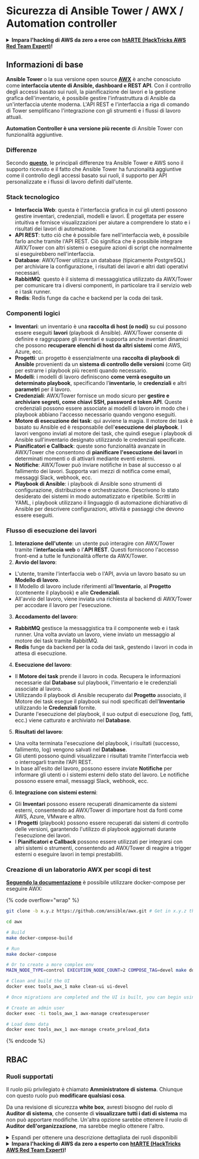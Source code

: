# Sicurezza di Ansible Tower / AWX / Automation controller

<details>

<summary><strong>Impara l'hacking di AWS da zero a eroe con</strong> <a href="https://training.hacktricks.xyz/courses/arte"><strong>htARTE (HackTricks AWS Red Team Expert)</strong></a><strong>!</strong></summary>

Altri modi per supportare HackTricks:

* Se vuoi vedere la tua **azienda pubblicizzata su HackTricks** o **scaricare HackTricks in PDF** Controlla i [**PACCHETTI DI ABBONAMENTO**](https://github.com/sponsors/carlospolop)!
* Ottieni il [**merchandising ufficiale di PEASS & HackTricks**](https://peass.creator-spring.com)
* Scopri [**The PEASS Family**](https://opensea.io/collection/the-peass-family), la nostra collezione di [**NFT**](https://opensea.io/collection/the-peass-family) esclusivi
* **Unisciti al** 💬 [**gruppo Discord**](https://discord.gg/hRep4RUj7f) o al [**gruppo Telegram**](https://t.me/peass) o **seguimi** su **Twitter** 🐦 [**@hacktricks_live**](https://twitter.com/hacktricks_live)**.**
* **Condividi i tuoi trucchi di hacking inviando PR ai** [**HackTricks**](https://github.com/carlospolop/hacktricks) e [**HackTricks Cloud**](https://github.com/carlospolop/hacktricks-cloud) repository di github.

</details>

## Informazioni di base

**Ansible Tower** o la sua versione open source [**AWX**](https://github.com/ansible/awx) è anche conosciuto come **interfaccia utente di Ansible, dashboard e REST API**. Con il controllo degli accessi basato sui ruoli, la pianificazione dei lavori e la gestione grafica dell'inventario, è possibile gestire l'infrastruttura di Ansible da un'interfaccia utente moderna. L'API REST e l'interfaccia a riga di comando di Tower semplificano l'integrazione con gli strumenti e i flussi di lavoro attuali.

**Automation Controller è una versione più recente** di Ansible Tower con funzionalità aggiuntive.

### Differenze

Secondo [**questo**](https://blog.devops.dev/ansible-tower-vs-awx-under-the-hood-65cfec78db00), le principali differenze tra Ansible Tower e AWS sono il supporto ricevuto e il fatto che Ansible Tower ha funzionalità aggiuntive come il controllo degli accessi basato sui ruoli, il supporto per API personalizzate e i flussi di lavoro definiti dall'utente.

### Stack tecnologico

* **Interfaccia Web**: questa è l'interfaccia grafica in cui gli utenti possono gestire inventari, credenziali, modelli e lavori. È progettata per essere intuitiva e fornisce visualizzazioni per aiutare a comprendere lo stato e i risultati dei lavori di automazione.
* **API REST**: tutto ciò che è possibile fare nell'interfaccia web, è possibile farlo anche tramite l'API REST. Ciò significa che è possibile integrare AWX/Tower con altri sistemi o eseguire azioni di script che normalmente si eseguirebbero nell'interfaccia.
* **Database**: AWX/Tower utilizza un database (tipicamente PostgreSQL) per archiviare la configurazione, i risultati dei lavori e altri dati operativi necessari.
* **RabbitMQ**: questo è il sistema di messaggistica utilizzato da AWX/Tower per comunicare tra i diversi componenti, in particolare tra il servizio web e i task runner.
* **Redis**: Redis funge da cache e backend per la coda dei task.

### Componenti logici

* **Inventari**: un inventario è una **raccolta di host (o nodi)** su cui possono essere eseguiti **lavori** (playbook di Ansible). AWX/Tower consente di definire e raggruppare gli inventari e supporta anche inventari dinamici che possono **recuperare elenchi di host da altri sistemi** come AWS, Azure, ecc.
* **Progetti**: un progetto è essenzialmente una **raccolta di playbook di Ansible** provenienti da un **sistema di controllo delle versioni** (come Git) per estrarre i playbook più recenti quando necessario.
* **Modelli**: i modelli di lavoro definiscono **come verrà eseguito un determinato playbook**, specificando l'**inventario**, le **credenziali** e altri **parametri** per il lavoro.
* **Credenziali**: AWX/Tower fornisce un modo sicuro per **gestire e archiviare segreti, come chiavi SSH, password e token API**. Queste credenziali possono essere associate ai modelli di lavoro in modo che i playbook abbiano l'accesso necessario quando vengono eseguiti.
* **Motore di esecuzione dei task**: qui avviene la magia. Il motore dei task è basato su Ansible ed è responsabile dell'**esecuzione dei playbook**. I lavori vengono inviati al motore dei task, che quindi esegue i playbook di Ansible sull'inventario designato utilizzando le credenziali specificate.
* **Pianificatori e Callback**: queste sono funzionalità avanzate in AWX/Tower che consentono di **pianificare l'esecuzione dei lavori** in determinati momenti o di attivarli mediante eventi esterni.
* **Notifiche**: AWX/Tower può inviare notifiche in base al successo o al fallimento dei lavori. Supporta vari mezzi di notifica come email, messaggi Slack, webhook, ecc.
* **Playbook di Ansible**: i playbook di Ansible sono strumenti di configurazione, distribuzione e orchestrazione. Descrivono lo stato desiderato dei sistemi in modo automatizzato e ripetibile. Scritti in YAML, i playbook utilizzano il linguaggio di automazione dichiarativo di Ansible per descrivere configurazioni, attività e passaggi che devono essere eseguiti.

### Flusso di esecuzione dei lavori

1. **Interazione dell'utente**: un utente può interagire con AWX/Tower tramite l'**interfaccia web** o l'**API REST**. Questi forniscono l'accesso front-end a tutte le funzionalità offerte da AWX/Tower.
2. **Avvio del lavoro**:
* L'utente, tramite l'interfaccia web o l'API, avvia un lavoro basato su un **Modello di lavoro**.
* Il Modello di lavoro include riferimenti all'**Inventario**, al **Progetto** (contenente il playbook) e alle **Credenziali**.
* All'avvio del lavoro, viene inviata una richiesta al backend di AWX/Tower per accodare il lavoro per l'esecuzione.
3. **Accodamento del lavoro**:
* **RabbitMQ** gestisce la messaggistica tra il componente web e i task runner. Una volta avviato un lavoro, viene inviato un messaggio al motore dei task tramite RabbitMQ.
* **Redis** funge da backend per la coda dei task, gestendo i lavori in coda in attesa di esecuzione.
4. **Esecuzione del lavoro**:
* Il **Motore dei task** prende il lavoro in coda. Recupera le informazioni necessarie dal **Database** sul playbook, l'inventario e le credenziali associate al lavoro.
* Utilizzando il playbook di Ansible recuperato dal **Progetto** associato, il Motore dei task esegue il playbook sui nodi specificati dell'**Inventario** utilizzando le **Credenziali** fornite.
* Durante l'esecuzione del playbook, il suo output di esecuzione (log, fatti, ecc.) viene catturato e archiviato nel **Database**.
5. **Risultati del lavoro**:
* Una volta terminata l'esecuzione del playbook, i risultati (successo, fallimento, log) vengono salvati nel **Database**.
* Gli utenti possono quindi visualizzare i risultati tramite l'interfaccia web o interrogarli tramite l'API REST.
* In base all'esito del lavoro, possono essere inviate **Notifiche** per informare gli utenti o i sistemi esterni dello stato del lavoro. Le notifiche possono essere email, messaggi Slack, webhook, ecc.
6. **Integrazione con sistemi esterni**:
* Gli **Inventari** possono essere recuperati dinamicamente da sistemi esterni, consentendo ad AWX/Tower di importare host da fonti come AWS, Azure, VMware e altro.
* I **Progetti** (playbook) possono essere recuperati dai sistemi di controllo delle versioni, garantendo l'utilizzo di playbook aggiornati durante l'esecuzione dei lavori.
* I **Pianificatori e Callback** possono essere utilizzati per integrarsi con altri sistemi o strumenti, consentendo ad AWX/Tower di reagire a trigger esterni o eseguire lavori in tempi prestabiliti.

### Creazione di un laboratorio AWX per scopi di test

[**Seguendo la documentazione**](https://github.com/ansible/awx/blob/devel/tools/docker-compose/README.md) è possibile utilizzare docker-compose per eseguire AWX:

{% code overflow="wrap" %}
```bash
git clone -b x.y.z https://github.com/ansible/awx.git # Get in x.y.z the latest release version

cd awx

# Build
make docker-compose-build

# Run
make docker-compose

# Or to create a more complex env
MAIN_NODE_TYPE=control EXECUTION_NODE_COUNT=2 COMPOSE_TAG=devel make docker-compose

# Clean and build the UI
docker exec tools_awx_1 make clean-ui ui-devel

# Once migrations are completed and the UI is built, you can begin using AWX. The UI can be reached in your browser at https://localhost:8043/#/home, and the API can be found at https://localhost:8043/api/v2.

# Create an admin user
docker exec -ti tools_awx_1 awx-manage createsuperuser

# Load demo data
docker exec tools_awx_1 awx-manage create_preload_data
```
{% endcode %}

## RBAC

### Ruoli supportati

Il ruolo più privilegiato è chiamato **Amministratore di sistema**. Chiunque con questo ruolo può **modificare qualsiasi cosa**.

Da una revisione di sicurezza **white box**, avresti bisogno del ruolo di **Auditor di sistema**, che consente di **visualizzare tutti i dati di sistema** ma non può apportare modifiche. Un'altra opzione sarebbe ottenere il ruolo di **Auditor dell'organizzazione**, ma sarebbe meglio ottenere l'altro.

<details>

<summary>Espandi per ottenere una descrizione dettagliata dei ruoli disponibili</summary>

1. **Amministratore di sistema**:
* Questo è il ruolo di superutente con le autorizzazioni per accedere e modificare qualsiasi risorsa nel sistema.
* Possono gestire tutte le organizzazioni, i team, i progetti, gli inventari, i modelli di lavoro, ecc.
2. **Auditor di sistema**:
* Gli utenti con questo ruolo possono visualizzare tutti i dati di sistema ma non possono apportare modifiche.
* Questo ruolo è progettato per la conformità e la supervisione.
3. **Ruoli dell'organizzazione**:
* **Admin**: Controllo completo sulle risorse dell'organizzazione.
* **Auditor**: Accesso in sola lettura alle risorse dell'organizzazione.
* **Membro**: Appartenenza di base a un'organizzazione senza autorizzazioni specifiche.
* **Esecuzione**: Può eseguire modelli di lavoro all'interno dell'organizzazione.
* **Lettura**: Può visualizzare le risorse dell'organizzazione.
4. **Ruoli del progetto**:
* **Admin**: Può gestire e modificare il progetto.
* **Utilizzo**: Può utilizzare il progetto in un modello di lavoro.
* **Aggiornamento**: Può aggiornare il progetto utilizzando il controllo di origine (source control).
5. **Ruoli dell'inventario**:
* **Admin**: Può gestire e modificare l'inventario.
* **Ad Hoc**: Può eseguire comandi ad hoc sull'inventario.
* **Aggiornamento**: Può aggiornare la fonte dell'inventario.
* **Utilizzo**: Può utilizzare l'inventario in un modello di lavoro.
* **Lettura**: Accesso in sola lettura.
6. **Ruoli del modello di lavoro**:
* **Admin**: Può gestire e modificare il modello di lavoro.
* **Esecuzione**: Può eseguire il lavoro.
* **Lettura**: Accesso in sola lettura.
7. **Ruoli delle credenziali**:
* **Admin**: Può gestire e modificare le credenziali.
* **Utilizzo**: Può utilizzare le credenziali nei modelli di lavoro o in altre risorse pertinenti.
* **Lettura**: Accesso in sola lettura.
8. **Ruoli del team**:
* **Membro**: Parte del team ma senza autorizzazioni specifiche.
* **Admin**: Può gestire i membri del team e le risorse associate.
9. **Ruoli del flusso di lavoro**:
* **Admin**: Può gestire e modificare il flusso di lavoro.
* **Esecuzione**: Può eseguire il flusso di lavoro.
* **Lettura**: Accesso in sola lettura.

</details>

<details>

<summary><strong>Impara l'hacking di AWS da zero a esperto con</strong> <a href="https://training.hacktricks.xyz/courses/arte"><strong>htARTE (HackTricks AWS Red Team Expert)</strong></a><strong>!</strong></summary>

Altri modi per supportare HackTricks:

* Se vuoi vedere la tua **azienda pubblicizzata in HackTricks** o **scaricare HackTricks in PDF** Controlla i [**PACCHETTI DI ABBONAMENTO**](https://github.com/sponsors/carlospolop)!
* Ottieni il [**merchandising ufficiale di PEASS & HackTricks**](https://peass.creator-spring.com)
* Scopri [**The PEASS Family**](https://opensea.io/collection/the-peass-family), la nostra collezione di esclusive [**NFT**](https://opensea.io/collection/the-peass-family)
* **Unisciti al** 💬 [**gruppo Discord**](https://discord.gg/hRep4RUj7f) o al [**gruppo Telegram**](https://t.me/peass) o **seguimi** su **Twitter** 🐦 [**@hacktricks_live**](https://twitter.com/hacktricks_live)**.**
* **Condividi i tuoi trucchi di hacking inviando PR ai** [**HackTricks**](https://github.com/carlospolop/hacktricks) e [**HackTricks Cloud**](https://github.com/carlospolop/hacktricks-cloud) github repos.

</details>
